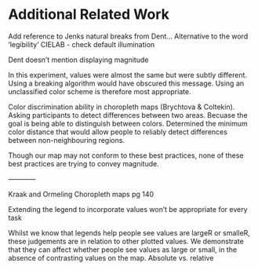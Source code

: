 # Additional Related Work

Add reference to Jenks natural breaks from Dent…
Alternative to the word ‘legibility’
CIELAB - check default illumination

Dent doesn’t mention displaying magnitude

In this experiment, values were almost the same but were subtly different. Using a breaking algorithm would have obscured this message. Using an unclassified color scheme is therefore most appropriate. 

Color discrimination ability in choropleth maps (Brychtova & Coltekin). Asking participants to detect differences between two areas. Becuase the goal is being able to distinguish between colors. Determined the minimum color distance that would allow people to reliably detect differences between non-neighbouring regions.

Though our map may not conform to these best practices, none of these best practices are trying to convey magnitude.  

————

Kraak and Ormeling
Choropleth maps pg 140

Extending the legend to incorporate values won’t be appropriate for every task

Whilst we know that legends help people see values are largeR or smalleR, these judgements are in relation to other plotted values. We demonstrate that they can affect whether people see values as large or small, in the absence of contrasting values on the map. Absolute vs. relative
